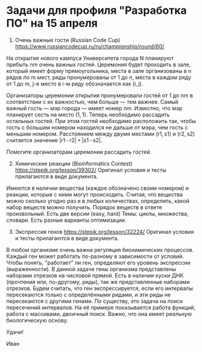 # Задачи для профиля "Разработка ПО" на 15 апреля 

1) Очень важные гости (Russian Code Cup) https://www.russiancodecup.ru/ru/championship/round/60/
 
На открытие нового кампуса Университета города N планируют прибыть nm очень важных гостей. Церемония будет проходить в зале, который имеет форму прямоугольника, места в зале организованы в n рядов по m мест, ряды пронумерованы от 1 до n, места в каждом ряду от 1 до m, j-е место в i-м ряду обозначается как (i, j).

Организаторы церемонии открытия пронумеровали гостей от 1 до nm в соответствии с их важностью, чем больше — тем важнее. Самый важный гость — мэр города — имеет номер nm. Известно, что мэр планирует сесть на место (1, 1). Теперь необходимо рассадить остальных гостей. При этом гостей необходимо расположить так, чтобы гость с большим номером находился не дальше от мэра, чем гость с меньшим номером. Расстоянием между двумя местами (r1, s1) и (r2, s2) считается значение |r1 - r2| + |s1 - s2|.

Помогите организаторам церемонии рассадить гостей.

2) Химические реакции (Bioinformatics Contest) https://stepik.org/lesson/39302/ Оригинал условия и тесты прилагаются в виде документа.
 
Имеются в наличии вещества (каждое обозначено своим номером) и реакции, которые с ними могут происходить.
Считая, что вещества можно сколько угодно раз и в любых количествах, определить, какой набор веществ можно
получить. Порядок веществ в ответе произвольный. Есть две версии (easy, hard)
Темы: циклы, множества, словари. Есть разные варианты оптимизации.
 
3) Экспрессия генов https://stepik.org/lesson/32224/ Оригинал условия и тесты прилагаются в виде документа.

В любом организме очень важна регуляция биохимических процессов. Каждый ген может работать по-разному в зависимости от условий.
Чтобы понять, "работает" ли ген, определяют его уровень экспрессии (выраженности). В данной задаче гены организма представлены наборами отрезков на числовой прямой.
Есть в наличии куски ДНК (прочтения или, по-другому, риды), так же представленные наборами отрезков. Будем считать, что ген экспрессируется, если его интервалы пересекаются только с определёнными ридами, и эти риды не пересекаются с другими генами.
По существу, это задача на поиск пересечений интервалов. На её примере показывается работа функций, работа с массивами, двоичный поиск. Важно, что она имеет реальную биологическую основу.
 
Удачи!
 
Иван
